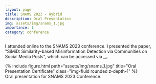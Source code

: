 ```yaml
---
layout: page
title: SNAMS 2023 - Hybrid
description: Oral Presentation 
img: assets/img/snams_1.jpg
importance: 1
category: conference
---
```


I attended online to the SNAMS 2023 conference. I presented the paper, "SiMiD: Similarity-based Misinformation Detection via Communities on Social Media Posts", which can be accessed via <a href="">...</a>.

<div class="row">
    <div class="col-sm mt-3 mt-md-0">
        {% include figure.html path="assets/img/snams_1.jpg" title="Oral Presentation Certificate" class="img-fluid rounded z-depth-1" %}
    </div>
</div>
<div class="caption">
    Oral presentation for SNAMS 2023 Conference.
</div>
